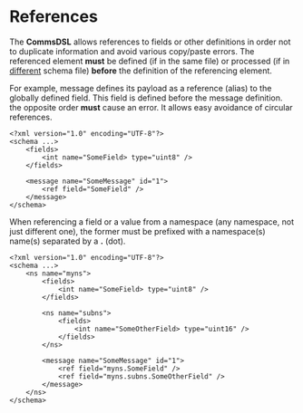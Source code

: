 # References
The **CommsDSL** allows references to fields or other definitions in order not
to duplicate information and avoid various copy/paste errors. The referenced
element **must** be defined (if in the same file) or processed (if in 
[different](multiple_files.md) schema file) **before** the definition of the 
referencing element.

For example, message defines its payload as a reference (alias) to the 
globally defined field. This field is defined before the message definition. 
the opposite order **must** cause an error. It allows easy avoidance of 
circular references.
```
<?xml version="1.0" encoding="UTF-8"?>
<schema ...>
    <fields>
        <int name="SomeField> type="uint8" />
    </fields>
    
    <message name="SomeMessage" id="1">
        <ref field="SomeField" />
    </message>
</schema>
```
When referencing a field or a value from a namespace (any namespace, not just
different one), the former must be prefixed with a namespace(s) name(s) 
separated by a **.** (dot).
```
<?xml version="1.0" encoding="UTF-8"?>
<schema ...>
    <ns name="myns">
        <fields>
            <int name="SomeField> type="uint8" />
        </fields>
        
        <ns name="subns">
            <fields>
                <int name="SomeOtherField> type="uint16" />
            </fields>
        </ns>
        
        <message name="SomeMessage" id="1">
            <ref field="myns.SomeField" />
            <ref field="myns.subns.SomeOtherField" />
        </message>
    </ns>
</schema>
```

